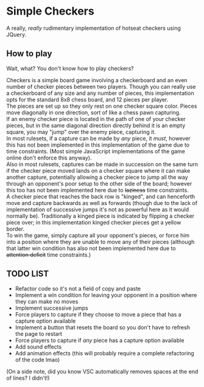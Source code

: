 # Simple Checkers

A really, _really_ rudimentary implementation of hotseat checkers using JQuery.

## How to play

Wait, what? You don't know how to play checkers?

Checkers is a simple board game involving a checkerboard and an even number of checker pieces between two players. Though you can really use a checkerboard of any size and any number of pieces, this implementation opts for the standard 8x8 chess board, and 12 pieces per player.  
The pieces are set up so they only rest on one checker square color. Pieces move diagonally in one direction, sort of like a chess pawn capturing.  
If an enemy checker piece is located in the path of one of your checker pieces, but in the same diagonal direction directly behind it is an empty square, you may "jump" over the enemy piece, capturing it.  
In most rulesets, if a capture can be made by _any_ piece, it _must_, however this has not been implemented in this implementation of the game due to time constraints. (Most simple JavaScript implementations of the game online don't enforce this anyway).  
Also in most rulesets, captures can be made in succession on the same turn if the checker piece moved lands on a checker square where it can make another capture, potentially allowing a checker piece to jump all the way through an opponent's poor setup to the other side of the board; however this too has not been implemented here due to ~~laziness~~ time constraints.  
A checker piece that reaches the back row is "kinged", and can henceforth move and capture backwards as well as forwards (though due to the lack of implementation of successive jumps it's not as powerful here as it would normally be). Traditionally a kinged piece is indicated by flipping a checker piece over; in this implementation kinged checker pieces get a yellow border.  
To win the game, simply capture all your opponent's pieces, or force him into a position where they are unable to move any of their pieces (although that latter win condition has also not been implemented here due to ~~attention deficit~~ time constraints.)

## TODO LIST

- Refactor code so it's not a field of copy and paste
- Implement a win condition for leaving your opponent in a position where they can make no moves
- Implement successive jumps
- Force players to capture if they choose to move a piece that has a capture option available
- Implement a button that resets the board so you don't have to refresh the page to restart
- Force players to capture if _any_ piece has a capture option available
- Add sound effects
- Add animation effects (this will probably require a complete refactoring of the code lmao)

(On a side note, did you know VSC automatically removes spaces at the end of lines? I didn't!)
